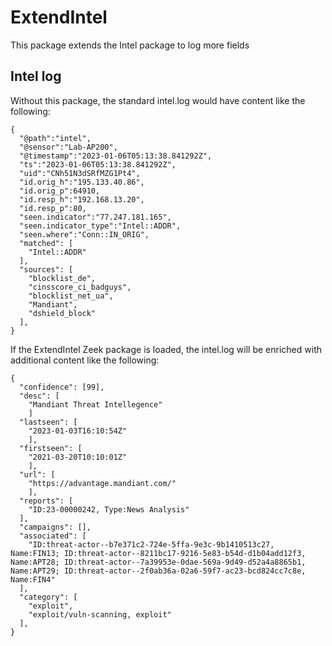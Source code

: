 # ExtendIntel
This package extends the Intel package to log more fields

Intel log
---------

Without this package, the standard intel.log would have content like the following:

    {
      "@path":"intel",
      "@sensor":"Lab-AP200",
      "@timestamp":"2023-01-06T05:13:38.841292Z",
      "ts":"2023-01-06T05:13:38.841292Z",
      "uid":"CNh51N3dSRfMZG1Pt4",
      "id.orig_h":"195.133.40.86",
      "id.orig_p":64910,
      "id.resp_h":"192.168.13.20",
      "id.resp_p":80,
      "seen.indicator":"77.247.181.165",
      "seen.indicator_type":"Intel::ADDR",
      "seen.where":"Conn::IN_ORIG",
      "matched": [
        "Intel::ADDR"
      ],
      "sources": [
        "blocklist_de",
        "cinsscore_ci_badguys",
        "blocklist_net_ua",
        "Mandiant",
        "dshield_block"
      ],
    }


If the ExtendIntel Zeek package is loaded, the intel.log will be enriched with additional content like the following:

    {
      "confidence": [99],
      "desc": [
        "Mandiant Threat Intellegence"
        ]
      "lastseen": [
        "2023-01-03T16:10:54Z"
        ],
      "firstseen": [
        "2021-03-20T10:10:01Z"
        ],
      "url": [
        "https://advantage.mandiant.com/"
        ],
      "reports": [
        "ID:23-00000242, Type:News Analysis"
      ],
      "campaigns": [],
      "associated": [
        "ID:threat-actor--b7e371c2-724e-5ffa-9e3c-9b1410513c27, Name:FIN13; ID:threat-actor--8211bc17-9216-5e83-b54d-d1b04add12f3, Name:APT28; ID:threat-actor--7a39953e-0dae-569a-9d49-d52a4a8865b1, Name:APT29; ID:threat-actor--2f0ab36a-02a6-59f7-ac23-bcd824cc7c8e, Name:FIN4"
      ],
      "category": [
        "exploit",
        "exploit/vuln-scanning, exploit"
      ],
    }
